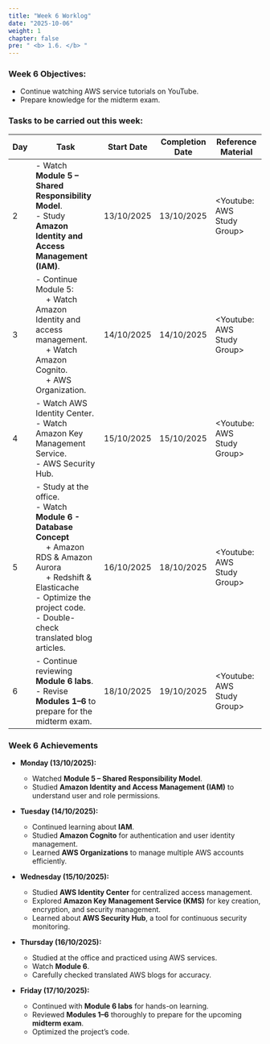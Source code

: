 ```yaml
---
title: "Week 6 Worklog"
date: "2025-10-06"
weight: 1
chapter: false
pre: " <b> 1.6. </b> "
---
```


### Week 6 Objectives:

* Continue watching AWS service tutorials on YouTube.
* Prepare knowledge for the midterm exam.

### Tasks to be carried out this week:
| Day | Task                                                                                                                                                                                                                            | Start Date | Completion Date | Reference Material          |
| --- |---------------------------------------------------------------------------------------------------------------------------------------------------------------------------------------------------------------------------------|------------|-----------------|-----------------------------|
| 2   | - Watch **Module 5 – Shared Responsibility Model**. <br> - Study **Amazon Identity and Access Management (IAM)**.                                                                                                               | 13/10/2025 | 13/10/2025      | <Youtube: AWS Study Group>  |
| 3   | - Continue Module 5: <br>&emsp; + Watch Amazon Identity and access management. <br>&emsp; + Watch Amazon Cognito. <br>&emsp; + AWS Organization.                                                                                | 14/10/2025 | 14/10/2025      | <Youtube: AWS Study Group>  |
| 4   | - Watch AWS Identity Center. <br> - Watch Amazon Key Management Service. <br> - AWS Security Hub.                                                                                                                               | 15/10/2025 | 15/10/2025      | <Youtube: AWS Study Group>  |
| 5   | - Study at the office. <br> - Watch **Module 6 - Database Concept** <br>&emsp; + Amazon RDS & Amazon Aurora <br>&emsp; + Redshift & Elasticache <br> - Optimize the project code. <br> - Double-check translated blog articles. | 16/10/2025 | 18/10/2025      | <Youtube: AWS Study Group>  |
| 6   | - Continue reviewing **Module 6 labs**. <br> - Revise **Modules 1–6** to prepare for the midterm exam.                                                                                                                          | 18/10/2025 | 19/10/2025      | <Youtube: AWS Study Group>  |

### Week 6 Achievements

* **Monday (13/10/2025):**
    - Watched **Module 5 – Shared Responsibility Model**.
    - Studied **Amazon Identity and Access Management (IAM)** to understand user and role permissions.

* **Tuesday (14/10/2025):**
    - Continued learning about **IAM**.
    - Studied **Amazon Cognito** for authentication and user identity management.
    - Learned **AWS Organizations** to manage multiple AWS accounts efficiently.

* **Wednesday (15/10/2025):**
    - Studied **AWS Identity Center** for centralized access management.
    - Explored **Amazon Key Management Service (KMS)** for key creation, encryption, and security management.
    - Learned about **AWS Security Hub**, a tool for continuous security monitoring.

* **Thursday (16/10/2025):**
    - Studied at the office and practiced using AWS services.
    - Watch **Module 6**.
    - Carefully checked translated AWS blogs for accuracy.

* **Friday (17/10/2025):**
    - Continued with **Module 6 labs** for hands-on learning.
    - Reviewed **Modules 1–6** thoroughly to prepare for the upcoming **midterm exam**.
    - Optimized the project’s code.


